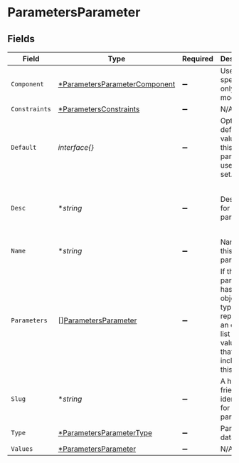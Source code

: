 # ParametersParameter


## Fields

| Field                                                                                                                         | Type                                                                                                                          | Required                                                                                                                      | Description                                                                                                                   | Example                                                                                                                       |
| ----------------------------------------------------------------------------------------------------------------------------- | ----------------------------------------------------------------------------------------------------------------------------- | ----------------------------------------------------------------------------------------------------------------------------- | ----------------------------------------------------------------------------------------------------------------------------- | ----------------------------------------------------------------------------------------------------------------------------- |
| `Component`                                                                                                                   | [*ParametersParameterComponent](../../models/shared/parametersparametercomponent.md)                                          | :heavy_minus_sign:                                                                                                            | Used to specify UI-only type modifiers                                                                                        | textarea                                                                                                                      |
| `Constraints`                                                                                                                 | [*ParametersConstraints](../../models/shared/parametersconstraints.md)                                                        | :heavy_minus_sign:                                                                                                            | N/A                                                                                                                           |                                                                                                                               |
| `Default`                                                                                                                     | *interface{}*                                                                                                                 | :heavy_minus_sign:                                                                                                            | Optional default value for this parameter, used if not set.                                                                   |                                                                                                                               |
| `Desc`                                                                                                                        | **string*                                                                                                                     | :heavy_minus_sign:                                                                                                            | Description for this parameter.                                                                                               | Email to use for selecting which user to edit.                                                                                |
| `Name`                                                                                                                        | **string*                                                                                                                     | :heavy_minus_sign:                                                                                                            | Name for this parameter.                                                                                                      | User Email                                                                                                                    |
| `Parameters`                                                                                                                  | [][ParametersParameter](../../models/shared/parametersparameter.md)                                                           | :heavy_minus_sign:                                                                                                            | If this parameter has an object data type, represents an ordered list of key-value pairs that can be included in this object. |                                                                                                                               |
| `Slug`                                                                                                                        | **string*                                                                                                                     | :heavy_minus_sign:                                                                                                            | A human-friendly identifier for the parameter.                                                                                | user_email                                                                                                                    |
| `Type`                                                                                                                        | [*ParametersParameterType](../../models/shared/parametersparametertype.md)                                                    | :heavy_minus_sign:                                                                                                            | Parameter data type.                                                                                                          | string                                                                                                                        |
| `Values`                                                                                                                      | [*ParametersParameter](../../models/shared/parametersparameter.md)                                                            | :heavy_minus_sign:                                                                                                            | N/A                                                                                                                           |                                                                                                                               |